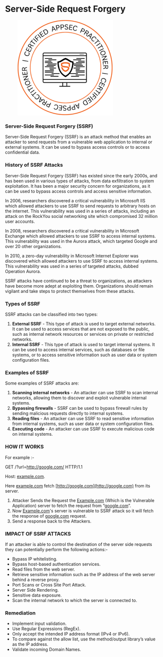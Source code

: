 # Server-Side Request Forgery

<figure><img src=".gitbook/assets/image (15).png" alt="" width="314"><figcaption></figcaption></figure>

### **Server-Side Request Forgery (SSRF)**

Server-Side Request Forgery (SSRF) is an attack method that enables an attacker to send requests from a vulnerable web application to internal or external systems. It can be used to bypass access controls or to access confidential data.

### **History of SSRF Attacks**

Server-Side Request Forgery (SSRF) has existed since the early 2000s, and has been used in various types of attacks, from data exfiltration to system exploitation. It has been a major security concern for organizations, as it can be used to bypass access controls and access sensitive information.

In 2006, researchers discovered a critical vulnerability in Microsoft IIS which allowed attackers to use SSRF to send requests to arbitrary hosts on the internet. This vulnerability was used in a series of attacks, including an attack on the RockYou social networking site which compromised 32 million user accounts.

In 2008, researchers discovered a critical vulnerability in Microsoft Exchange which allowed attackers to use SSRF to access internal systems. This vulnerability was used in the Aurora attack, which targeted Google and over 20 other organizations.

In 2010, a zero-day vulnerability in Microsoft Internet Explorer was discovered which allowed attackers to use SSRF to access internal systems. This vulnerability was used in a series of targeted attacks, dubbed Operation Aurora.

SSRF attacks have continued to be a threat to organizations, as attackers have become more adept at exploiting them. Organizations should remain vigilant and take steps to protect themselves from these attacks.

### **Types of SSRF**

SSRF attacks can be classified into two types:

1. **External SSRF** - This type of attack is used to target external networks. It can be used to access services that are not exposed to the public, such as internal network resources or services on private or restricted networks.
2. **Internal SSRF** - This type of attack is used to target internal systems. It can be used to access internal services, such as databases or file systems, or to access sensitive information such as user data or system configuration files.

### **Examples of SSRF**

Some examples of SSRF attacks are:

1. **Scanning internal networks** - An attacker can use SSRF to scan internal networks, allowing them to discover and exploit vulnerable internal systems.
2. **Bypassing firewalls** - SSRF can be used to bypass firewall rules by sending malicious requests directly to internal systems.
3. **Reading files** - An attacker can use SSRF to read sensitive information from internal systems, such as user data or system configuration files.
4. **Executing code** - An attacker can use SSRF to execute malicious code on internal systems.



### HOW IT WORKS

For example :-&#x20;

GET /?url=http://google.com/ HTTP/1.1&#x20;

Host: [example.com](http://example.com/).&#x20;

Here [example.com](http://example.com/) fetch [http://google.com](http://google.com) from its server.

1. Attacker Sends the Request the [Example.com](http://example.com/) (Which is the Vulnerable Application) server to fetch the request from “[google.com](http://google.com/)”.
2. Now [Example.com](http://example.com/)'s server is vulnerable to SSRF attack so it will fetch the response of [google.com](http://google.com/) request.
3. Send a response back to the Attackers.



### **IMPACT OF SSRF ATTACKS**

If an attacker is able to control the destination of the server side requests they can potentially perform the following actions:-

* Bypass IP whitelisting.
* Bypass host-based authentication services.
* Read files from the web server.
* Retrieve sensitive information such as the IP address of the web server behind a reverse proxy.
* Port Scans or Cross Site Port Attack.
* Server Side Rendering.
* Sensitive data exposure.
* Scan the internal network to which the server is connected to.



### Remediation

* Implement input validation.
* Use Regular Expressions (RegEx).
* Only accept the intended IP address format (IPv4 or IPv6).
* To compare against the allow list, use the method/output library’s value as the IP address.
* Validate incoming Domain Names.
